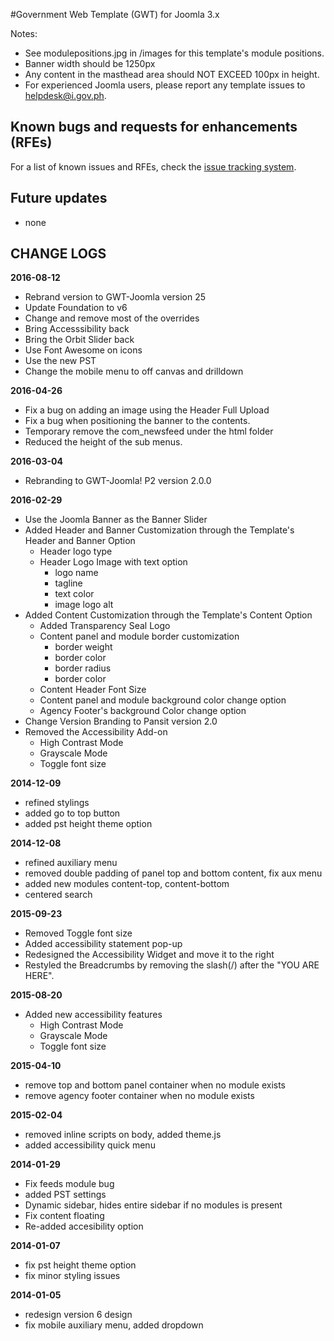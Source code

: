 #Government Web Template (GWT) for Joomla 3.x

Notes:
* See modulepositions.jpg in /images for this template's module positions.
* Banner width should be 1250px
* Any content in the masthead area should NOT EXCEED 100px in height.
* For experienced Joomla users, please report any template issues to helpdesk@i.gov.ph.

## Known bugs and requests for enhancements (RFEs)
For a list of known issues and RFEs, check the [issue tracking system](https://github.com/iGovPhil/gwt-joomla/issues).

## Future updates
- none

## CHANGE LOGS
**2016-08-12**
- Rebrand version to GWT-Joomla version 25
- Update Foundation to v6
- Change and remove most of the overrides
- Bring Accesssibility back
- Bring the Orbit Slider back
- Use Font Awesome on icons
- Use the new PST
- Change the mobile menu to off canvas and drilldown

**2016-04-26**
- Fix a bug on adding an image using the Header Full Upload
- Fix a bug when positioning the banner to the contents.
- Temporary remove the com_newsfeed under the html folder
- Reduced the height of the sub menus.

**2016-03-04**
- Rebranding to GWT-Joomla! P2 version 2.0.0

**2016-02-29**
- Use the Joomla Banner as the Banner Slider
- Added Header and Banner Customization through the Template's Header and Banner Option
	- Header logo type
	- Header Logo Image with text option 
		* logo name
		* tagline
		* text color
		* image logo alt
- Added Content Customization through the Template's Content Option
	- Added Transparency Seal Logo
	- Content panel and module border customization 
		* border weight
		* border color
		* border radius
		* border color
	- Content Header Font Size
	- Content panel and module background color change option
	- Agency Footer's background Color change option
- Change Version Branding to Pansit version 2.0
- Removed the Accessibility Add-on
	- High Contrast Mode
	- Grayscale Mode
	- Toggle font size

**2014-12-09**
- refined stylings
- added go to top button
- added pst height theme option

**2014-12-08**
- refined auxiliary menu
- removed double padding of panel top and bottom content, fix aux menu
- added new modules content-top, content-bottom
- centered search

**2015-09-23**
- Removed Toggle font size
- Added accessibility statement pop-up
- Redesigned the Accessibility Widget and move it to the right
- Restyled the Breadcrumbs by removing the slash(/) after the "YOU ARE HERE".

**2015-08-20**
- Added new accessibility features
  - High Contrast Mode
  - Grayscale Mode
  - Toggle font size

**2015-04-10**
- remove top and bottom panel container when no module exists
- remove agency footer container when no module exists

**2015-02-04**
- removed inline scripts on body, added theme.js
- added accessibility quick menu

**2014-01-29**
- Fix feeds module bug
- added PST settings
- Dynamic sidebar, hides entire sidebar if no modules is present
- Fix content floating
- Re-added accesibility option

**2014-01-07**
- fix pst height theme option
- fix minor styling issues

**2014-01-05**
- redesign version 6 design
- fix mobile auxiliary menu, added dropdown
